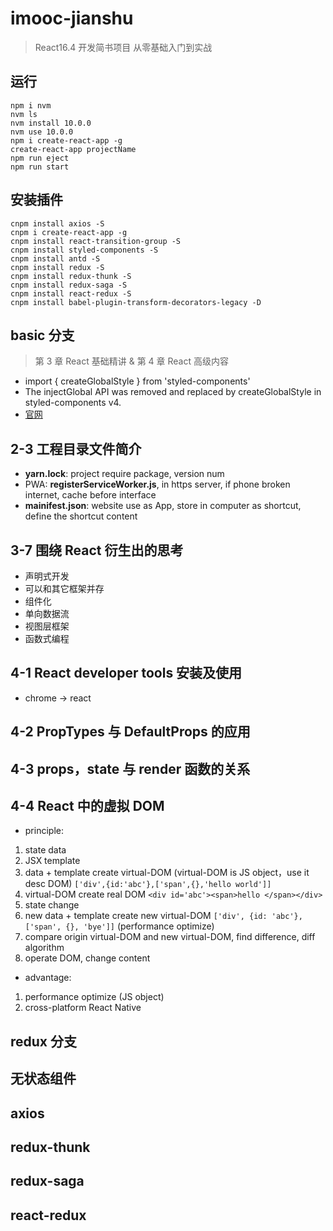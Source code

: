 # imooc-jianshu

> React16.4 开发简书项目 从零基础入门到实战

## 运行

```console
npm i nvm
nvm ls
nvm install 10.0.0
nvm use 10.0.0
npm i create-react-app -g
create-react-app projectName
npm run eject
npm run start
```

## 安装插件

```console
cnpm install axios -S
cnpm i create-react-app -g
cnpm install react-transition-group -S
cnpm install styled-components -S
cnpm install antd -S
cnpm install redux -S
cnpm install redux-thunk -S
cnpm install redux-saga -S
cnpm install react-redux -S
cnpm install babel-plugin-transform-decorators-legacy -D
```

## basic 分支

> 第 3 章 React 基础精讲 & 第 4 章 React 高级内容

- import { createGlobalStyle } from 'styled-components'
- The injectGlobal API was removed and replaced by createGlobalStyle in styled-components v4.
- [官网](https://www.styled-components.com/docs/api)

## 2-3 工程目录文件简介

- **yarn.lock**: project require package, version num
- PWA: **registerServiceWorker.js**, in https server, if phone broken internet, cache before interface
- **mainifest.json**: website use as App, store in computer as shortcut, define the shortcut content

## 3-7 围绕 React 衍生出的思考

- 声明式开发
- 可以和其它框架并存
- 组件化
- 单向数据流
- 视图层框架
- 函数式编程

## 4-1 React developer tools 安装及使用

- chrome -> react

## 4-2 PropTypes 与 DefaultProps 的应用

## 4-3 props，state 与 render 函数的关系

## 4-4 React 中的虚拟 DOM

- principle:

1. state data
2. JSX template
3. data + template create virtual-DOM (virtual-DOM is JS object，use it desc DOM) `['div',{id:'abc'},['span',{},'hello world']]`
4. virtual-DOM create real DOM `<div id='abc'><span>hello </span></div>`
5. state change
6. new data + template create new virtual-DOM `['div', {id: 'abc'}, ['span', {}, 'bye']]` (performance optimize)
7. compare origin virtual-DOM and new virtual-DOM, find difference, diff algorithm
8. operate DOM, change content

- advantage:

1. performance optimize (JS object)
2. cross-platform React Native

## redux 分支

## 无状态组件

## axios

## redux-thunk

## redux-saga

## react-redux
